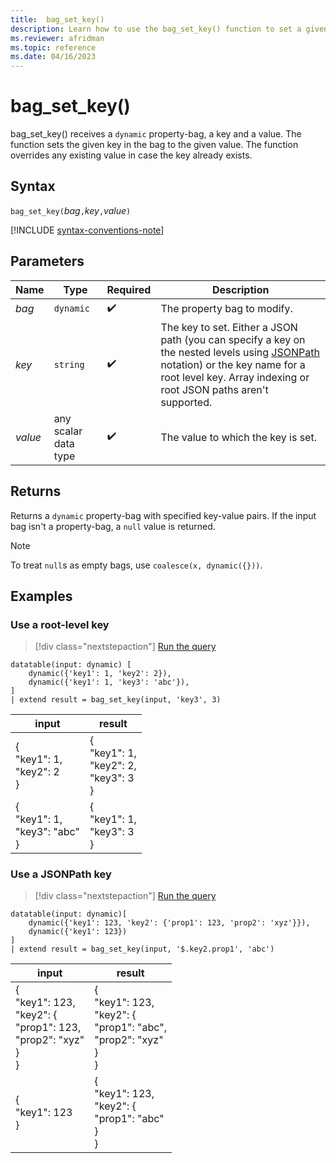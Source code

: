 ```yaml
---
title:  bag_set_key()
description: Learn how to use the bag_set_key() function to set a given key to a given value in a dynamic property-bag. 
ms.reviewer: afridman
ms.topic: reference
ms.date: 04/16/2023
---
```

# bag_set_key()

bag_set_key() receives a `dynamic` property-bag, a key and a value. The function sets the given key in the bag to the given value. The function overrides any existing value in case the key already exists.

## Syntax

`bag_set_key(`*bag*`,`*key*`,`*value*`)`

[!INCLUDE [syntax-conventions-note](../includes/syntax-conventions-note.md)]

## Parameters

| Name | Type | Required | Description |
|--|--|--|--|
| *bag* | `dynamic` |  :heavy_check_mark: | The property bag to modify. |
| *key* | `string` |  :heavy_check_mark: | The key to set. Either a JSON path (you can specify a key on the nested levels using [JSONPath](jsonpath.md) notation) or the key name for a root level key. Array indexing or root JSON paths aren't supported. |
| *value* | any scalar data type |  :heavy_check_mark: | The value to which the key is set. |

## Returns

Returns a `dynamic` property-bag with specified key-value pairs. If the input bag isn't a property-bag, a `null` value is returned.

> [!NOTE]
> To treat `null`s as empty bags, use `coalesce(x, dynamic({}))`​.

## Examples

### Use a root-level key

> [!div class="nextstepaction"]
> <a href="https://dataexplorer.azure.com/clusters/help/databases/Samples?query=H4sIAAAAAAAAA0tJLAHCpJxUjcy8gtISK4WUyrzE3MxkTYVoXi4FIIDyNarVs1MrDdWtFAx1FEBMIyDTqFZTRwG/MmMgUz0xKVkdqJSXK5aXq0YhtaIkNS9FoSi1uDSnRMFWISkxPb44tSQeqBriCJhOHQVjTQAoaFq+oAAAAA==" target="_blank">Run the query</a>

```kusto
datatable(input: dynamic) [
    dynamic({'key1': 1, 'key2': 2}), 
    dynamic({'key1': 1, 'key3': 'abc'}),
]
| extend result = bag_set_key(input, 'key3', 3)
```

|input|result|
|---|---|
|{<br>  "key1": 1,<br>  "key2": 2<br>}|{<br>  "key1": 1,<br>  "key2": 2,<br>  "key3": 3<br>}|
|{<br>  "key1": 1,<br>  "key3": "abc"<br>}|{<br>  "key1": 1,<br>  "key3": 3<br>}|

### Use a JSONPath key

> [!div class="nextstepaction"]
> <a href="https://dataexplorer.azure.com/clusters/help/databases/Samples?query=H4sIAAAAAAAAA0tJLAHCpJxUjcy8gtISK4WUyrzE3MxkzWheLgUggHI1qtWzUysN1a0UDI2MdRRAHCMgp1q9oCi/ACEM4oHE1Ssqq9RrazV1cBtSq8nLFcvLVaOQWlGSmpeiUJRaXJpTomCrkJSYHl+cWhIPVApxE9BcFT2QhXoQy4D8xKRkdU0AFVPFlLsAAAA=" target="_blank">Run the query</a>

```kusto
datatable(input: dynamic)[
    dynamic({'key1': 123, 'key2': {'prop1': 123, 'prop2': 'xyz'}}),
    dynamic({'key1': 123})
]
| extend result = bag_set_key(input, '$.key2.prop1', 'abc')
```

|input|result|
|---|---|
|{<br>  "key1": 123,<br>  "key2": {<br>  "prop1": 123,<br>  "prop2": "xyz"<br>}<br>}|{<br>  "key1": 123,<br>  "key2": {<br>  "prop1": "abc",<br>  "prop2": "xyz"<br>}<br>}|
|{<br>  "key1": 123<br>}|{<br>  "key1": 123,<br>  "key2": {<br>  "prop1": "abc"<br>}<br>}|
